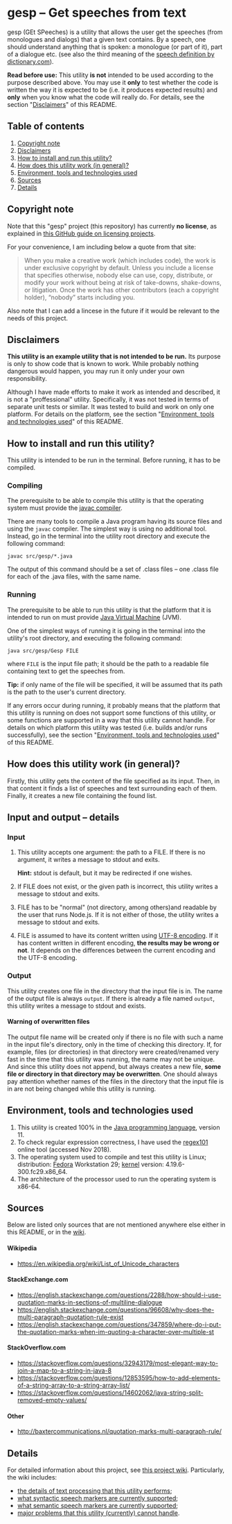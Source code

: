 # gesp – Get speeches from text

gesp (GEt SPeeches) is a utility that allows the user get the speeches (from monologues and dialogs) that a given text contains. By a speech, one should understand anything that is spoken: a monologue (or part of it), part of a dialogue etc. (see also the third meaning of the [speech definition by dictionary.com](https://www.dictionary.com/browse/speech)).

**Read before use:** This utility **is not** intended to be used according to the purpose described above. You may use it **only** to test whether the code is written the way it is expected to be (i.e. it produces expected results) and **only** when you know what the code will really do. For details, see the section "[Disclaimers](#disclaimers)" of this README.

## Table of contents

1. [Copyright note](#copyright-note)
2. [Disclaimers](#disclaimers)
3. [How to install and run this utility?](#how-to-install-and-run-this-utility)
4. [How does this utility work (in general)?](#how-does-this-utility-work-in-general)
5. [Environment, tools and technologies used](#environment-tools-and-technologies-used)
6. [Sources](#sources)
7. [Details](#details)

## Copyright note

Note that this "gesp" project (this repository) has currently **no license**, as explained in [this GitHub guide on licensing projects](https://choosealicense.com/no-permission/).

For your convenience, I am including below a quote from that site:

> When you make a creative work (which includes code), the work is under exclusive copyright by default. Unless you include a license that specifies otherwise, nobody else can use, copy, distribute, or modify your work without being at risk of take-downs, shake-downs, or litigation. Once the work has other contributors (each a copyright holder), “nobody” starts including you.

Also note that I can add a lincese in the future if it would be relevant to the needs of this project.

## Disclaimers

**This utility is an example utility that is not intended to be run.** Its purpose is only to show code that is known to work. While probably nothing dangerous would happen, you may run it only under your own responsibility.

Although I have made efforts to make it work as intended and described, it is not a "proffessional" utility. Specifically, it was not tested in terms of separate unit tests or similar. It was tested to build and work on only one platform. For details on the platform, see the section "[Environment, tools and technologies used](#environment-tools-and-technologies-used)" of this README.

## How to install and run this utility?

This utility is intended to be run in the terminal. Before running, it has to be compiled.

### Compiling

The prerequisite to be able to compile this utility is that the operating system must provide the [javac compiler](https://docs.oracle.com/en/java/javase/11/tools/javac.html#GUID-AEEC9F07-CB49-4E96-8BC7-BCC2C7F725C9).

There are many tools to compile a Java program having its source files and using the `javac` compiler. The simplest way is using no additional tool. Instead, go in the terminal into the utility root directory and execute the following command:

```
javac src/gesp/*.java
```

The output of this command should be a set of .class files – one .class file for each of the .java files, with the same name.

### Running

The prerequisite to be able to run this utility is that the platform that it is intended to run on must provide [Java Virtual Machine](https://en.wikipedia.org/wiki/Java_virtual_machine) (JVM).

One of the simplest ways of running it is going in the terminal into the utility's root directory, and executing the following command:

```
java src/gesp/Gesp FILE
```

where `FILE` is the input file path; it should be the path to a readable file containing text to get the speeches from.

**Tip:** if only name of the file will be specified, it will be assumed that its path is the path to the user's current directory.

If any errors occur during running, it probably means that the platform that this utility is running on does not support some functions of this utility, or some functions are supported in a way that this utility cannot handle. For details on which platform this utility was tested (i.e. builds and/or runs successfully), see the section "[Environment, tools and technologies used](#environment-tools-and-technologies-used)" of this README.

## How does this utility work (in general)?

Firstly, this utility gets the content of the file specified as its input. Then, in that content it finds a list of speeches and text surrounding each of them. Finally, it creates a new file containing the found list.

## Input and output – details

### Input

1. This utility accepts one argument: the path to a FILE. If there is no argument, it writes a message to stdout and exits.

    **Hint:** stdout is default, but it may be redirected if one wishes.

2. If FILE does not exist, or the given path is incorrect, this utility writes a message to stdout and exits.

3. FILE has to be "normal" (not directory, among others)and readable by the user that runs Node.js. If it is not either of those, the utility writes a message to stdout and exits.

4. FILE is assumed to have its content written using [UTF-8 encoding](https://en.Wikipedia.org/wiki/UTF-8). If it has content written in different encoding, **the results may be wrong or not**. It depends on the differences between the current encoding and the UTF-8 encoding.

### Output

This utility creates one file in the directory that the input file is in. The name of the output file is always `output`. If there is already a file named `output`, this utility writes a message to stdout and exists.

#### Warning of overwritten files

The output file name will be created only if there is no file with such a name in the input file's directory, only in the time of checking this directory. If, for example, files (or directories) in that directory were created/renamed very fast in the time that this utility was running, the name may not be unique. And since this utility does not append, but always creates a new file, **some file or directory in that directory may be overwritten**. One should always pay attention whether names of the files in the directory that the input file is in are not being changed while this utility is running.

## Environment, tools and technologies used

1. This utility is created 100% in the [Java programming language](https://en.wikipedia.org/wiki/Java_(programming_language)), version 11.
2. To check regular expression correctness, I have used the [regex101](https://regex101.com/) online tool (accessed Nov 2018).
3. The operating system used to compile and test this utility is Linux; distribution: [Fedora](https://getfedora.org/) Workstation 29; [kernel](https://www.kernel.org/) version: 4.19.6-300.fc29.x86_64.
4. The architecture of the processor used to run the operating system is x86-64.

## Sources

Below are listed only sources that are not mentioned anywhere else either in this README, or in the [wiki](https://github.com/silvuss/silvuss-gesp/wiki).

#### Wikipedia

- https://en.wikipedia.org/wiki/List_of_Unicode_characters

#### StackExchange.com

- https://english.stackexchange.com/questions/2288/how-should-i-use-quotation-marks-in-sections-of-multiline-dialogue
- https://english.stackexchange.com/questions/96608/why-does-the-multi-paragraph-quotation-rule-exist
- https://english.stackexchange.com/questions/347859/where-do-i-put-the-quotation-marks-when-im-quoting-a-character-over-multiple-st

#### StackOverflow.com

- https://stackoverflow.com/questions/32943179/most-elegant-way-to-join-a-map-to-a-string-in-java-8
- https://stackoverflow.com/questions/12853595/how-to-add-elements-of-a-string-array-to-a-string-array-list/
- https://stackoverflow.com/questions/14602062/java-string-split-removed-empty-values/

#### Other

- http://baxtercommunications.nl/quotation-marks-multi-paragraph-rule/

## Details

For detailed information about this project, see [this project wiki](https://github.com/silvuss/silvuss-gesp/wiki). Particularly, the wiki includes:
- [the details of text processing that this utility performs](https://github.com/silvuss/silvuss-gesp/wiki/Process-details);
- [what syntactic speech markers are currently supported](https://github.com/silvuss/silvuss-gesp/wiki/Supported-syntactic-speech-markers);
- [what semantic speech markers are currently supported](https://github.com/silvuss/silvuss-gesp/wiki/Supported-semantic-speech-markers);
- [major problems that this utility (currently) cannot handle](https://github.com/silvuss/silvuss-gesp/wiki/Current-major-problems).